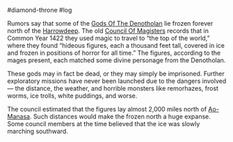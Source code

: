 #diamond-throne #log

Rumors say that some of the [Gods Of The Denotholan](Gods%20Of%20The%20Denotholan.md) lie frozen forever north of the [Harrowdeep](Harrowdeep.md). The old [Council Of Magisters](Council%20Of%20Magisters.md) records that in Common Year 1422 they used magic to travel to “the top of the world,” where they found “hideous figures, each a thousand feet tall, covered in ice and frozen in positions of horror for all time.” The figures, according to the mages present, each matched some divine personage from the Denotholan.
These gods may in fact be dead, or they may simply be imprisoned. Further exploratory missions have never been launched due to the dangers involved — the distance, the weather, and horrible monsters like remorhazes, frost worms, ice trolls, white puddings, and worse.
The council estimated that the figures lay almost 2,000 miles north of [Ao-Manasa](Ao-Manasa.md). Such distances would make the frozen north a huge expanse. Some council members at the time believed that the ice was slowly marching southward.
